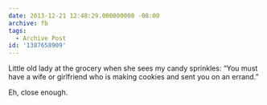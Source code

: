 ```yaml
---
date: 2013-12-21 12:48:29.000000000 -08:00
archive: fb
tags: 
  - Archive Post
id: '1387658909'
---
```


Little old lady at the grocery when she sees my candy sprinkles: “You must have a wife or girlfriend who is making cookies and sent you on an errand.”

Eh, close enough.
